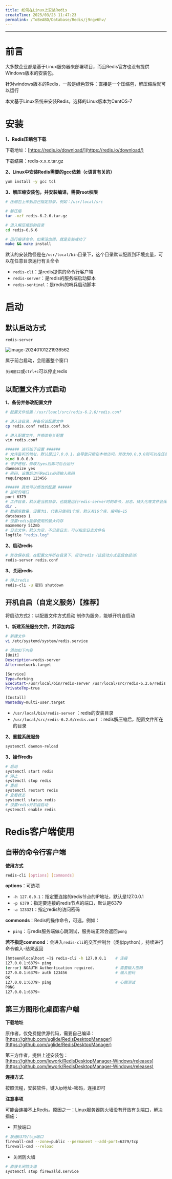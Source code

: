 ```yaml
---
title: 如何在Linux上安装Redis
createTime: 2025/03/23 11:47:23
permalink: /ToBeABD/Database/Redis/j9ngv6hv/
---
```


---



# 前言

大多数企业都是基于Linux服务器来部署项目，而且Redis官方也没有提供Windows版本的安装包。

针对windows版本的Redis，一般是绿色软件：直接是一个压缩包，解压缩后就可以运行

本文基于Linux系统来安装Redis，选择的Linux版本为CentOS-7





# 安装

**1、Redis压缩包下载**

下载地址：[https://redis.io/download/](https://redis.io/download/)

下载结果：redis-x.x.x.tar.gz

**2、Linux中安装Redis需要的gcc依赖（c语言有关的）**

```sh
yum install -y gcc tcl
```

**3、解压缩安装包，并安装编译，需要root权限**

```sh
# 压缩包上传到自己指定目录，例如：/usr/local/src

# 解压缩
tar -xzf redis-6.2.6.tar.gz

# 进入解压缩后的目录
cd redis-6.6.6

# 运行编译命令，如果没出错，就是安装成功了
make && make install
```

默认的安装路径是在`/usr/local/bin`目录下，这个目录默认配置到环境变量，可以在任意目录运行有关命令

- `redis-cli`：是redis提供的命令行客户端
- `redis-server`：是redis的服务端启动脚本
- `redis-sentinel`：是redis的哨兵启动脚本



# 启动

## 默认启动方式

```sh
redis-server
```

![image-20240101221936562](./assets/image-20240101221936562.png)

属于前台启动，会阻塞整个窗口

`关闭窗口`或`ctrl+c`可以停止redis



## 以配置文件方式启动

**1、备份并修改配置文件**

```sh
# 配置文件位置：/usr/loacl/src/redis-6.2.6/redis.conf

# 进入该目录，并备份该配置文件
cp redis.conf redis.conf.bck

# 进入配置文件，并修改有关配置
vim redis.conf

###### 进行如下设置 ######
# 允许监听的地址，默认是127.0.0.1，会导致只能在本地访问。修改为0.0.0.0则可以在任意IP访问，生产环境不要设置为0.0.0.0
bind 0.0.0.0
# 守护进程，修改为yes后即可后台运行
daemonize yes 
# 密码，设置后访问Redis必须输入密码
requirepass 123456

###### 其他可以修改的配置 ######
# 监听的端口
port 6379
# 工作目录，默认是当前目录，也就是运行redis-server时的命令，日志、持久化等文件会保存在这个目录
dir .
# 数据库数量，设置为1，代表只使用1个库，默认有16个库，编号0~15
databases 1
# 设置redis能够使用的最大内存
maxmemory 512mb
# 日志文件，默认为空，不记录日志，可以指定日志文件名
logfile "redis.log"
```

**2、启动redis**

```sh
# 修改保存后，在配置文件所在目录下，启动redis（该启动方式是后台启动）
redis-server redis.conf
```

**3、关闭redis**

```sh
# 停止redis
redis-cli -u 密码 shutdown
```



## 开机自启（自定义服务）【推荐】

将启动方式2：以配置文件方式启动 制作为服务，能够开机自启动

**1、新建系统服务文件，并添加内容**

```sh
# 新建文件
vi /etc/systemd/system/redis.service

# 添加如下内容
[Unit]
Description=redis-server
After=network.target

[Service]
Type=forking
ExecStart=/usr/local/bin/redis-server /usr/local/src/redis-6.2.6/redis.conf
PrivateTmp=true

[Install]
WantedBy=multi-user.target
```

- `/usr/local/bin/redis-server` ：redis的安装目录
- `/usr/local/src/redis-6.2.6/redis.conf` ：redis解压缩后，配置文件所在的目录

**2、重载系统服务**

```sh
systemctl daemon-reload
```

**3、操作redis**

```sh
# 启动
systemctl start redis
# 停止
systemctl stop redis
# 重启
systemctl restart redis
# 查看状态
systemctl status redis
# 设置redis开机自启动
systemctl enable redis
```



# Redis客户端使用

## 自带的命令行客户端

**使用方式**

```sh
redis-cli [options] [commonds]
```

**options**：可选项

- `-h 127.0.0.1`：指定要连接的redis节点的IP地址，默认是127.0.0.1
- `-p 6379`：指定要连接的redis节点的端口，默认是6379
- `-a 123321`：指定redis的访问密码 

**commonds**：Redis的操作命令，可选，例如：

- `ping`：与redis服务端做心跳测试，服务端正常会返回`pong`

**若不指定commond**：会进入`redis-cli`的交互控制台（类似python），持续进行命令输入-结果返回

```sh
[hmteen@localhost ~]$ redis-cli -h 127.0.0.1	# 连接
127.0.0.1:6379> ping
(error) NOAUTH Authentication required.			# 需要输入密码
127.0.0.1:6379> auth 123456						# 输入密码
OK
127.0.0.1:6379> ping							# 心跳测试
PONG
127.0.0.1:6379> 
```



## 第三方图形化桌面客户端

**下载地址**

原作者，仅免费提供源代码，需要自己编译：[https://github.com/uglide/RedisDesktopManager](https://github.com/uglide/RedisDesktopManager)

第三方作者，提供上述安装包：[https://github.com/lework/RedisDesktopManager-Windows/releases](https://github.com/lework/RedisDesktopManager-Windows/releases)

**连接方式**

按照流程，安装软件，键入ip地址-密码，连接即可

**注意事项**

可能会连接不上Redis。原因之一：Linux服务器防火墙没有开放有关端口，解决措施：

- 开放端口

```sh
# 放通6379/tcp端口
firewall-cmd --zone=public --permanent --add-port=6379/tcp
firewall-cmd --reload
```

- 关闭防火墙

```sh
# 直接关闭防火墙
systemctl stop firewalld.service
```

